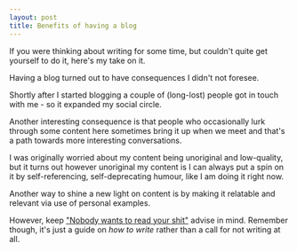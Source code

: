 ```yaml
---
layout: post
title: Benefits of having a blog
---
```


If you were thinking about writing for some time, but couldn't quite get yourself to do it, here's my take on it.

Having a blog turned out to have consequences I didn't not foresee.

Shortly after I started blogging a couple of (long-lost) people got in touch with me - so it expanded my social circle.

Another interesting consequence is that people who occasionally lurk through some content here sometimes bring it up when we meet and that's a path towards more interesting conversations.

I was originally worried about my content being unoriginal and low-quality, but it turns out however unoriginal my content is I can always put a spin on it by self-referencing, self-deprecating humour, like I am doing it right now.

Another way to shine a new light on content is by making it relatable and relevant via use of personal examples.

However, keep ["Nobody wants to read your shit"][shit] advise in mind. Remember though, it's just a guide on *how to write* rather than a call for not writing at all.

[shit]: http://www.stevenpressfield.com/2009/10/writing-wednesdays-2-the-most-important-writing-lession-i-ever-learned/
